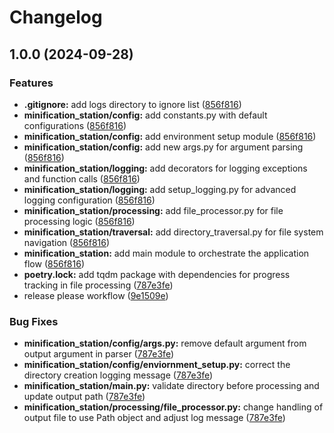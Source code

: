 # Changelog

## 1.0.0 (2024-09-28)


### Features

* **.gitignore:** add logs directory to ignore list ([856f816](https://github.com/myinusa/minification-station/commit/856f8167e249f50a1d3575d7fb7103f7223a76d3))
* **minification_station/config:** add constants.py with default configurations ([856f816](https://github.com/myinusa/minification-station/commit/856f8167e249f50a1d3575d7fb7103f7223a76d3))
* **minification_station/config:** add environment setup module ([856f816](https://github.com/myinusa/minification-station/commit/856f8167e249f50a1d3575d7fb7103f7223a76d3))
* **minification_station/config:** add new args.py for argument parsing ([856f816](https://github.com/myinusa/minification-station/commit/856f8167e249f50a1d3575d7fb7103f7223a76d3))
* **minification_station/logging:** add decorators for logging exceptions and function calls ([856f816](https://github.com/myinusa/minification-station/commit/856f8167e249f50a1d3575d7fb7103f7223a76d3))
* **minification_station/logging:** add setup_logging.py for advanced logging configuration ([856f816](https://github.com/myinusa/minification-station/commit/856f8167e249f50a1d3575d7fb7103f7223a76d3))
* **minification_station/processing:** add file_processor.py for file processing logic ([856f816](https://github.com/myinusa/minification-station/commit/856f8167e249f50a1d3575d7fb7103f7223a76d3))
* **minification_station/traversal:** add directory_traversal.py for file system navigation ([856f816](https://github.com/myinusa/minification-station/commit/856f8167e249f50a1d3575d7fb7103f7223a76d3))
* **minification_station:** add main module to orchestrate the application flow ([856f816](https://github.com/myinusa/minification-station/commit/856f8167e249f50a1d3575d7fb7103f7223a76d3))
* **poetry.lock:** add tqdm package with dependencies for progress tracking in file processing ([787e3fe](https://github.com/myinusa/minification-station/commit/787e3fe18a052d31b39f817506e4559895fa9520))
* release please workflow ([9e1509e](https://github.com/myinusa/minification-station/commit/9e1509e727100698de79348c4775f47c73f860f8))


### Bug Fixes

* **minification_station/config/args.py:** remove default argument from output argument in parser ([787e3fe](https://github.com/myinusa/minification-station/commit/787e3fe18a052d31b39f817506e4559895fa9520))
* **minification_station/config/enviornment_setup.py:** correct the directory creation logging message ([787e3fe](https://github.com/myinusa/minification-station/commit/787e3fe18a052d31b39f817506e4559895fa9520))
* **minification_station/main.py:** validate directory before processing and update output path ([787e3fe](https://github.com/myinusa/minification-station/commit/787e3fe18a052d31b39f817506e4559895fa9520))
* **minification_station/processing/file_processor.py:** change handling of output file to use Path object and adjust log message ([787e3fe](https://github.com/myinusa/minification-station/commit/787e3fe18a052d31b39f817506e4559895fa9520))
